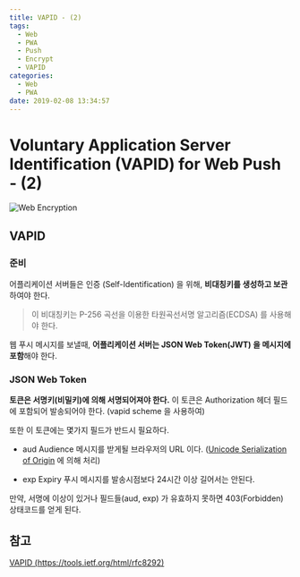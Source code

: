 ```yaml
---
title: VAPID - (2)
tags:
  - Web
  - PWA
  - Push
  - Encrypt
  - VAPID
categories:
  - Web
  - PWA
date: 2019-02-08 13:34:57
---
```



# Voluntary Application Server Identification (VAPID) for Web Push - (2)
![Web Encryption](/images/cyber-security.png)

## VAPID

### 준비
어플리케이션 서버들은 인증 (Self-Identification) 을 위해, **비대칭키를 생성하고 보관**하여야 한다.
> 이 비대칭키는 P-256 곡선을 이용한 타원곡선서명 알고리즘(ECDSA) 를 사용해야 한다.

웹 푸시 메시지를 보낼때, **어플리케이션 서버는 JSON Web Token(JWT) 을 메시지에 포함**해야 한다.

### JSON Web Token
**토큰은 서명키(비밀키)에 의해 서명되어져야 한다.**
이 토큰은 Authorization 헤더 필드에 포함되어 발송되어야 한다. (vapid scheme 을 사용하여)

또한 이 토큰에는 몇가지 필드가 반드시 필요하다.

- aud
Audience
메시지를 받게될 브라우저의 URL 이다. ([Unicode Serialization of Origin](https://tools.ietf.org/html/rfc6454#section-6.1) 에 의해 처리)

- exp
Expiry
푸시 메시지를 발송시점보다 24시간 이상 길어서는 안된다.

만약, 서명에 이상이 있거나 필드들(aud, exp) 가 유효하지 못하면 403(Forbidden) 상태코드를 얻게 된다.

## 참고
[VAPID (https://tools.ietf.org/html/rfc8292)](https://tools.ietf.org/html/rfc8292)
